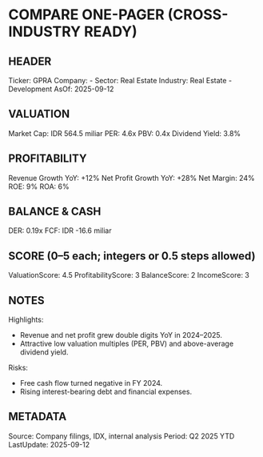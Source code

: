 # COMPARE ONE-PAGER (CROSS-INDUSTRY READY)

## HEADER
Ticker: GPRA
Company: -
Sector: Real Estate
Industry: Real Estate - Development
AsOf: 2025-09-12

## VALUATION
Market Cap: IDR 564.5 miliar
PER: 4.6x
PBV: 0.4x
Dividend Yield: 3.8%

## PROFITABILITY
Revenue Growth YoY: +12%
Net Profit Growth YoY: +28%
Net Margin: 24%
ROE: 9%
ROA: 6%

## BALANCE & CASH
DER: 0.19x
FCF: IDR -16.6 miliar

## SCORE (0–5 each; integers or 0.5 steps allowed)
ValuationScore: 4.5
ProfitabilityScore: 3
BalanceScore: 2
IncomeScore: 3

## NOTES
Highlights:
- Revenue and net profit grew double digits YoY in 2024–2025.
- Attractive low valuation multiples (PER, PBV) and above-average dividend yield.

Risks:
- Free cash flow turned negative in FY 2024.
- Rising interest-bearing debt and financial expenses.

## METADATA
Source: Company filings, IDX, internal analysis
Period: Q2 2025 YTD
LastUpdate: 2025-09-12